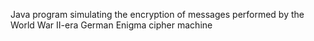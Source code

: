 Java program simulating the encryption of messages performed by the World War II-era German Enigma cipher machine
